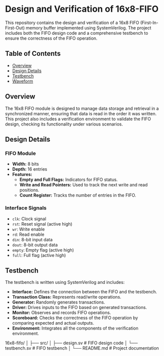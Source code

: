 # Design and Verification of 16x8-FIFO

This repository contains the design and verification of a 16x8 FIFO (First-In-First-Out) memory buffer implemented using SystemVerilog. The project includes both the FIFO design code and a comprehensive testbench to ensure the correctness of the FIFO operation.

## Table of Contents
- [Overview](#overview)
- [Design Details](#design-details)
- [Testbench](#testbench)
- [Waveform](#Waveform)



## Overview
The 16x8 FIFO module is designed to manage data storage and retrieval in a synchronized manner, ensuring that data is read in the order it was written. This project also includes a verification environment to validate the FIFO design, checking its functionality under various scenarios.

## Design Details
### FIFO Module
- **Width:** 8 bits
- **Depth:** 16 entries
- **Features:**
  - **Empty and Full Flags:** Indicators for FIFO status.
  - **Write and Read Pointers:** Used to track the next write and read positions.
  - **Count Register:** Tracks the number of entries in the FIFO.

### Interface Signals
- `clk`: Clock signal
- `rst`: Reset signal (active high)
- `wr`: Write enable
- `rd`: Read enable
- `din`: 8-bit input data
- `dout`: 8-bit output data
- `empty`: Empty flag (active high)
- `full`: Full flag (active high)

## Testbench
The testbench is written using SystemVerilog and includes:
- **Interface:** Defines the connection between the FIFO and the testbench.
- **Transaction Class:** Represents read/write operations.
- **Generator:** Randomly generates transactions.
- **Driver:** Drives inputs to the FIFO based on generated transactions.
- **Monitor:** Observes and records FIFO operations.
- **Scoreboard:** Checks the correctness of the FIFO operation by comparing expected and actual outputs.
- **Environment:** Integrates all the components of the verification environment.

16x8-fifo/
│
├── src/
│   ├── design.sv         # FIFO design code
│   └── testbench.sv      # FIFO testbench
│
└── README.md             # Project documentation

